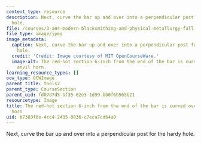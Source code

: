 ```yaml
---
content_type: resource
description: Next, curve the bar up and over into a perpendicular post for the hardy
  hole.
file: /courses/3-a04-modern-blacksmithing-and-physical-metallurgy-fall-2008/b7383f6e4cc424358836c7eca7cd64a0_139.jpg
file_type: image/jpeg
image_metadata:
  caption: Next, curve the bar up and over into a perpendicular post for the hardy
    hole.
  credit: 'Credit: Image courtesy of MIT OpenCourseWare.'
  image-alt: The red-hot section 6-inch from the end of the bar is curved over the
    anvil horn.
learning_resource_types: []
ocw_type: OCWImage
parent_title: tools2
parent_type: CourseSection
parent_uid: fd07d7d5-bf35-62e3-1d99-bb0f6b565b21
resourcetype: Image
title: The red-hot section 6-inch from the end of the bar is curved over the anvil
  horn
uid: b7383f6e-4cc4-2435-8836-c7eca7cd64a0
---
```

Next, curve the bar up and over into a perpendicular post for the hardy hole.

